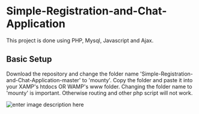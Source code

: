 # Simple-Registration-and-Chat-Application
This project is done using PHP, Mysql, Javascript and Ajax.

## Basic Setup
Download the repository and change the folder name 'Simple-Registration-and-Chat-Application-master' to 'mounty'. Copy the folder and paste it into your XAMP's htdocs OR WAMP's www folder. Changing the folder name to 'mounty' is important. Otherwise routing and other php script will not work.

![enter image description here](https://lh3.googleusercontent.com/Th91szbdr-Om2l59egqi-hJ8tIedlz4AwjoadJZH2-eqWwvR_25b0_gYI1Lok6bmG__E3vX69VCt "routing")
